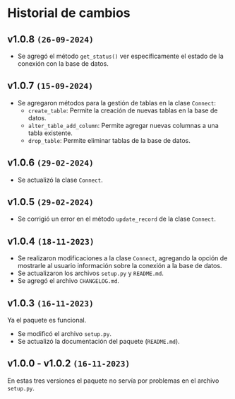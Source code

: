 # Historial de cambios

## v1.0.8 `(26-09-2024)`

- Se agregó el método `get_status()` ver específicamente el estado de la conexión con la base de datos.

## v1.0.7 `(15-09-2024)`

- Se agregaron métodos para la gestión de tablas en la clase `Connect`:
  - `create_table`: Permite la creación de nuevas tablas en la base de datos.
  - `alter_table_add_column`: Permite agregar nuevas columnas a una tabla existente.
  - `drop_table`: Permite eliminar tablas de la base de datos.

## v1.0.6 `(29-02-2024)`

- Se actualizó la clase `Connect`.

## v1.0.5 `(29-02-2024)`

- Se corrigió un error en el método `update_record` de la clase `Connect`.

## v1.0.4 `(18-11-2023)`

- Se realizaron modificaciones a la clase `Connect`, agregando la opción de mostrarle al usuario información sobre la conexión a la base de datos.
- Se actualizaron los archivos `setup.py` y `README.md`.
- Se agregó el archivo `CHANGELOG.md`.

## v1.0.3 `(16-11-2023)`

Ya el paquete es funcional.

- Se modificó el archivo `setup.py`.
- Se actualizó la documentación del paquete (`README.md`).

## v1.0.0 - v1.0.2 `(16-11-2023)`

En estas tres versiones el paquete no servía por problemas en el archivo `setup.py`.

